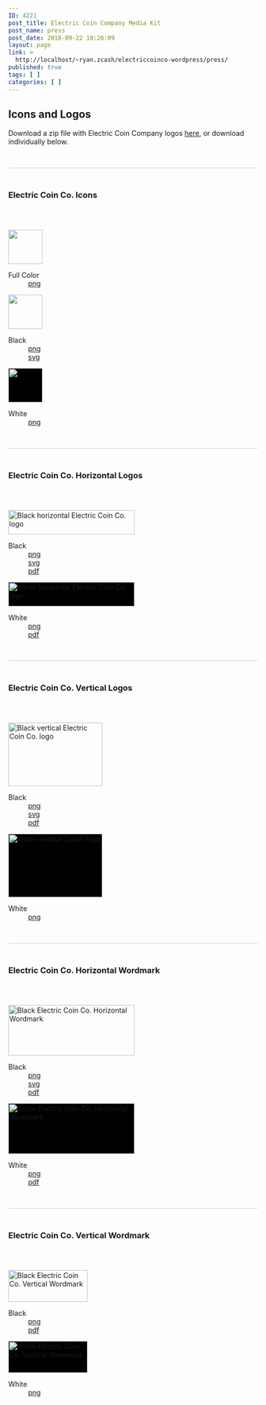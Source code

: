 ```yaml
---
ID: 4221
post_title: Electric Coin Company Media Kit
post_name: press
post_date: 2018-09-22 10:26:09
layout: page
link: >
  http://localhost/~ryan.zcash/electriccoinco-wordpress/press/
published: true
tags: [ ]
categories: [ ]
---
```

<!-- wp:html -->
<div id="mediakit-content">
<div class="row">
<div class="col">
<h2>Icons and Logos</h2>
<p>Download a zip file with Electric Coin Company logos <a href="/wp-content/uploads/2019/05/electriccoincompany-mediakit-05302019.zip">here</a>, or download individually below.</p>
</div>
</div>
<hr style="margin-top: 2.75rem; margin-bottom: 2.75rem; border: 0 none transparent; background-color: #d2d2d2; height: 1px;" />
<div class="row">
<div class="col">
<h3 style="margin-bottom: 3.75rem;">Electric Coin Co. Icons</h3>
</div>
</div>
<div class="row text-center">
<div class="col col-lg-2">
<div class="image-container"><img class="alignnone size-full" src="/wp-content/uploads/2019/05/ECC-icon-fullcolor.png" alt="" width="69" height="69" /></div>
<dl>
<dt>Full Color</dt>
<dd><a href="/wp-content/uploads/2019/05/ECC-icon-fullcolor.png" download="ECC-icon-fullcolor.png">png</a></dd>
</dl>
</div>
<div class="col col-lg-2">
<div class="image-container"><img class="alignnone size-full" src="/wp-content/uploads/2019/05/ECC-icon-K.png" alt="" width="69" height="69" /></div>
<dl>
<dt>Black</dt>
<dd><a href="/wp-content/uploads/2019/05/ECC-icon-K.png" download="ECC-icon-K.png">png</a></dd>
<dd><a href="/wp-content/uploads/2019/05/cipher-K.svg" download="ECC-icon-K.svg">svg</a></dd>
</dl>
</div>
<div class="col col-lg-2">
<div class="image-container"><img class="alignnone size-full" style="background-color: #000;" src="/wp-content/uploads/2019/05/ECC-icon-KO.png" alt="" width="69" height="69" /></div>
<dl>
<dt>White</dt>
<dd><a href="/wp-content/uploads/2019/05/ECC-icon-KO.png" download="ECC-icon-white.png">png</a></dd>
</dl>
</div>
</div>
<hr style="margin-top: 2.75rem; margin-bottom: 2.75rem; border: 0 none transparent; background-color: #d2d2d2; height: 1px;" />
<div class="row">
<div class="col">
<h3 style="margin-bottom: 3.75rem;">Electric Coin Co. Horizontal Logos</h3>
</div>
</div>
<div class="row text-center">
<div class="col col-12 col-md-4 col-lg-3">
<div class="image-container"><img class="alignnone size-full" src="/wp-content/uploads/2019/05/ECC-horizontal-K@4x.png" alt="Black horizontal Electric Coin Co. logo" width="255" height="49" /></div>
<dl>
<dt>Black</dt>
<dd><a href="/wp-content/uploads/2019/05/ECC-horizontal-K@4x.png" download="ECC-horizontal-K.png">png</a></dd>
<dd><a href="/wp-content/uploads/2019/05/ECC-horizontal-K.svg" download="ECC-horizontal-K.svg">svg</a></dd>
<dd><a href="/wp-content/uploads/2019/05/ECC-horizontal-K.pdf" download="ECC-horizontal-K.pdf">pdf</a></dd>
</dl>
</div>
<div class="col col-12 col-md-4 col-lg-3">
<div class="image-container"><img class="alignnone size-full" style="background-color: #000;" src="/wp-content/uploads/2019/05/ECC-horizontal-KO.png" alt="White horizontal Electric Coin Co. logo" width="255" height="49" /></div>
<dl>
<dt>White</dt>
<dd><a href="/wp-content/uploads/2019/05/ECC-horizontal-KO.png" download="ECC-horizontal-KO.png">png</a></dd>
<dd><a href="/wp-content/uploads/2019/05/ECC-horizontal-KO.pdf" download="ECC-horizontal-KO.pdf">pdf</a></dd>
</dl>
</div>
</div>
<hr style="margin-top: 2.75rem; margin-bottom: 2.75rem; border: 0 none transparent; background-color: #d2d2d2; height: 1px;" />
<div class="row">
<div class="col">
<h3 style="margin-bottom: 3.75rem;">Electric Coin Co. Vertical Logos</h3>
</div>
</div>
<div class="row text-center">
<div class="col col-lg-2">
<div class="image-container"><img class="alignnone size-full" src="/wp-content/uploads/2019/05/ECC-vertical-K.png" alt="Black vertical Electric Coin Co. logo" width="190" height="128" /></div>
<dl>
<dt>Black</dt>
<dd><a href="/wp-content/uploads/2019/05/ECC-vertical-K.png" download="ECC-vertical-K.png">png</a></dd>
<dd><a href="/wp-content/uploads/2019/05/ECC-vertical-K.svg" download="ECC-vertical-K.svg">svg</a></dd>
<dd><a href="/wp-content/uploads/2019/05/ECC-vertical-K.pdf" download="ECC-vertical-K.pdf">pdf</a></dd>
</dl>
</div>
<div class="col col-lg-2">
<div class="image-container"><img class="alignnone size-full" style="background-color: #000;" src="/wp-content/uploads/2019/05/ECC-vertical-KO.png" alt="White vertical Zcash logo" width="190" height="128" /></div>
<dl>
<dt>White</dt>
<dd><a href="/wp-content/uploads/2019/05/ECC-vertical-KO.png" download="ECC-vertical-KO.png">png</a></dd>
</dl>
</div>
</div>
<hr style="margin-top: 2.75rem; margin-bottom: 2.75rem; border: 0 none transparent; background-color: #d2d2d2; height: 1px;" />
<div class="row">
<div class="col">
<h3 style="margin-bottom: 3.75rem;">Electric Coin Co. Horizontal Wordmark</h3>
</div>
</div>
<div class="row text-center">
<div class="col col-12 col-md-4 col-lg-3">
<div class="image-container"><img class="alignnone size-full" src="/wp-content/uploads/2019/05/ECC_wordmark-K.png" alt="Black Electric Coin Co. Horizontal Wordmark" width="255" height="102" /></div>
<dl>
<dt>Black</dt>
<dd><a href="/wp-content/uploads/2019/05/ECC_wordmark-K.png" download="ECC_wordmark-K.png">png</a></dd>
<dd><a href="/wp-content/uploads/2019/05/ECC_wordmark-K.svg" download="ECC_wordmark-K.svg">svg</a></dd>
<dd><a href="/wp-content/uploads/2019/05/ECC_wordmark-K.pdf" download="ECC_wordmark-K.pdf">pdf</a></dd>
</dl>
</div>
<div class="col col-12 col-md-4 col-lg-3">
<div class="image-container"><img class="alignnone size-full" style="background-color: #000;" src="/wp-content/uploads/2019/05/ECC_wordmark-KO.png" alt="White Electric Coin Co. Horizontal Wordmark" width="255" height="102" /></div>
<dl>
<dt>White</dt>
<dd><a href="/wp-content/uploads/2019/05/ECC_wordmark-KO.png" download="ECC_wordmark-KO.png">png</a></dd>
<dd><a href="/wp-content/uploads/2019/05/ECC_wordmark-KO.pdf" download="ECC_wordmark-KO">pdf</a></dd>
</dl>
</div>
</div>
<hr style="margin-top: 2.75rem; margin-bottom: 2.75rem; border: 0 none transparent; background-color: #d2d2d2; height: 1px;" />
<div class="row">
<div class="col">
<h3 style="margin-bottom: 3.75rem;">Electric Coin Co. Vertical Wordmark</h3>
</div>
</div>
<div class="row text-center">
<div class="col col-lg-2">
<div class="image-container"><img class="alignnone size-full" src="/wp-content/uploads/2019/05/ECC_vert_wordmark-K.png" alt="Black Electric Coin Co. Vertical Wordmark" width="160" height="64" /></div>
<dl>
<dt>Black</dt>
<dd><a href="/wp-content/uploads/2019/05/ECC_vert_wordmark-K.png" download="ECC_vert_wordmark-K.png">png</a></dd>
<dd><a href="/wp-content/uploads/2019/05/ECC_vert_wordmark-K.pdf" download="ECC_vert_wordmark-K.pdf">pdf</a></dd>
</dl>
</div>
<div class="col col-lg-2">
<div class="image-container"><img class="alignnone size-full" style="background-color: #000;" src="/wp-content/uploads/2019/05/ECC_vert_wordmark-KO.png" alt="White Electric Coin Co. Vertical Wordmark" width="160" height="64" /></div>
<dl>
<dt>White</dt>
<dd><a href="/wp-content/uploads/2019/05/ECC_vert_wordmark-KO.png" download="ECC_vert_wordmark-KO.png">png</a></dd>
</dl>
</div>
</div>
</div>
<!-- /wp:html -->